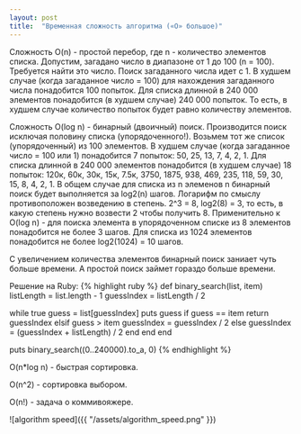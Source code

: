 ```yaml
---
layout: post
title:  "Временная сложность алгоритма («O» большое)"
---
```

Сложность O(n) - простой перебор, где n - количество элементов списка. Допустим, загадано число в диапазоне от 1 до 100 (n = 100). Требуется найти это число. Поиск загаданного числа идет с 1. В худшем случае (когда загаданное число = 100) для нахождения загаданного числа понадобится 100 попыток. 
Для списка длинной в 240 000 элементов понадобится (в худшем случае) 240 000 попыток. 
То есть, в худшем случае количество попыток будет равно количеству элементов.

Сложность O(log n) - бинарный (двоичный) поиск. Производится поиск исключая половину списка (упорядоченного!). Возьмем тот же список (упорядоченный) из 100 элементов. В худшем случае (когда загаданное число = 100 или 1) понадобится 7 попыток: 50, 25, 13, 7, 4, 2, 1.
Для списка длинной в 240 000 элементов понадобится (в худшем случае) 18 попыток: 120к, 60к, 30к, 15к, 7.5к, 3750, 1875, 938, 469, 235, 118, 59, 30, 15, 8, 4, 2, 1.
В общем случае для списка из n элеменов n бинарный поиск будет выполняется за log2(n) шагов.
Логарифм по смыслу противоположен возведению в степень. 
2^3 = 8, log2(8) = 3, то есть, в какую степень нужно возвести 2 чтобы получить 8.
Применительно к O(log n) - для поиска элемента в упорядоченном списке из 8 элементов понадобится не более 3 шагов. Для списка из 1024 элементов понадобится не более log2(1024) = 10 шагов.

С увеличением количества элементов бинарный поиск заниает чуть больше времени. А простой поиск займет гораздо больше времени.

Решение на Ruby:
{% highlight ruby %}
def binary_search(list, item)
  listLength = list.length - 1
  guessIndex = listLength / 2

  while true
    guess = list[guessIndex]
    puts guess
    if guess == item
      return guessIndex
    elsif guess > item
      guessIndex = guessIndex / 2
    else
      guessIndex = (guessIndex + listLength) / 2
    end
  end
end

puts binary_search((0..240000).to_a, 0)
{% endhighlight %}

O(n*log n) - быстрая сортировка.

O(n^2) - сортировка выбором.

O(n!) - задача о коммивояжере.

![algorithm speed]({{ "/assets/algorithm_speed.png" }})
